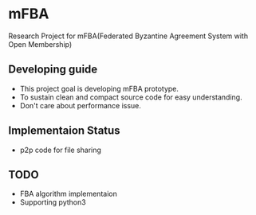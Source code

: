 # mFBA
Research Project for mFBA(Federated Byzantine Agreement System with Open Membership) 

## Developing guide

* This project goal is developing mFBA prototype.
* To sustain clean and compact source code for easy understanding.
* Don't care about performance issue.

## Implementaion Status

* p2p code for file sharing

## TODO

* FBA algorithm implementaion
* Supporting python3
